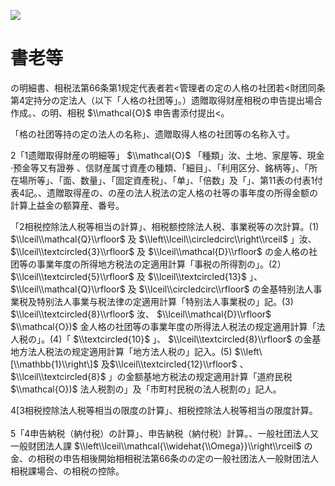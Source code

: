 ![](https://www.nta.go.jp/tmp/be4f63e8-4f9d-404a-a1bd-d13e96305ed5/images/dc3bf9c0b4b06bca4e2c019a9fc9a6ef3f2267d7a22a4449e12e327f25064270.jpg)

# 書老等

の明細書、相税法第66条第1规定代表者若<管理者の定の人格の社团若<財团同条第4定持分の定法人（以下「人格の社团等」。）遗贈取得财産相税の申告提出場合作成。、の明、相税 $\\mathcal{O}$ 申告書添付提出<。

「格の社团等持の定の法人の名称」、遗贈取得人格の社团等の名称入寸。

2「1遗贈取得財産の明細等」 $\\mathcal{O}$ 「種類」汝、土地、家屋等、現金·预金等又有證券 、信财産属寸資產の種類、「細目」、「利用区分、銘柄等」、「所在場所等」、「面、数量」、「固定資產税」、「单」、「倍数」及「」、第11表の付表1付表4記。、遗贈取得産の、の産の法人税法の定人格の社等の事年度の所得金额の計算上益金の额算産、番号。

「2相税控除法人税等相当の計算」、相税额控除法人税、事業税等の次計算。(1) $\\lceil\\mathcal{Q}\\rfloor$ 及 $\\left\\lceil\\circledcirc\\right\\rceil$ 」汝、 $\\lceil\\textcircled{3}\\rfloor$ 及 $\\lceil\\mathcal{D}\\rfloor$ の金人格の社团等の事業年度の所得地方税法の定適用計算「事税の所得割の」。(2） $\\lceil\\textcircled{5}\\rfloor$ 及 $\\lceil\\textcircled{13}$ 」、 $\\lceil\\mathcal{Q}\\rfloor$ 及 $\\lceil\\circledcirc\\rfloor$ の金基特别法人事業税及特别法人事業与税法律の定適用計算「特别法人事業税の」記。(3) $\\lceil\\textcircled{8}\\rfloor$ 汝、 $\\lceil\\mathcal{D}\\rfloor$ $\\mathcal{O})$ 金人格の社团等の事業年度の所得法人税法の规定適用計算「法人税の」。(4)「 $\\textcircled{10}$ 」、 $\\lceil\\textcircled{8}\\rfloor$ の金基地方法人税法の规定適用計算「地方法人税の」記入。(5) $\\left\[\\mathbb{1}\\right\]$ 及$\\lceil\\textcircled{12}\\rfloor$ 、$\\lceil\\textcircled{8}$ 」の金额基地方税法の规定適用計算「道府民税 $\\mathcal{O})$ 法人税割の」及「市町村民税の法人税割の」記人。

4\[3相税控除法人税等相当の限度の計算」、相税控除法人税等相当の限度計算。\
\
5「4申告納税（納付税）の計算」、申告納税（納付税）計算。、一般社团法人又一般财团法人課 $\\left\\lceil\\mathcal{\\widehat{\\Omega}}\\right\\rceil$ の金、の相税の申告相後開始相相税法第66条のの定の一般社团法人一般財团法人相税課場合、の相税の控除。
